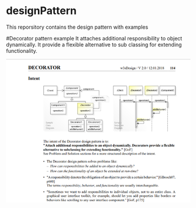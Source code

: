 # designPattern
This reporsitory contains the design pattern with examples


#Decorator pattern example
It attaches additional responsibility to object dynamically.
It provide a flexible alternative to sub classing for extending functionality.

![alt tag](src/main/resources/DecoratorPattern/DecoratorPattern.png)
